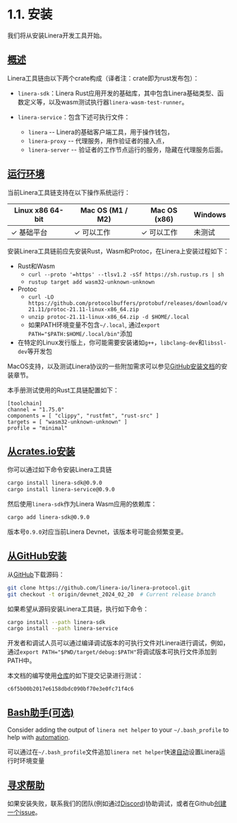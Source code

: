 # 1.1. 安装

我们将从安装Linera开发工具开始。

## [概述](https://linera-dev.respeer.ai/#/zh_CN/getting_started/installation?id=overview)

Linera工具链由以下两个crate构成（译者注：crate即为rust发布包）：

- `linera-sdk`：Linera Rust应用开发的基础库，其中包含Linera基础类型、函数定义等，以及wasm测试执行器`linera-wasm-test-runner`。

- `linera-service`：包含下述可执行文件：
  - `linera` -- Linera的基础客户端工具，用于操作钱包，
  - `linera-proxy` -- 代理服务，用作验证者的接入点，
  - `linera-server` -- 验证者的工作节点运行的服务，隐藏在代理服务后面。

## [运行环境](https://linera-dev.respeer.ai/#/zh_CN/getting_started/installation?id=requirements)

当前Linera工具链支持在以下操作系统运行：

| Linux x86 64-bit | Mac OS (M1 / M2) | Mac OS (x86) | Windows  |
| ---------------- | ---------------- | ------------ | -------- |
| ✓ 基础平台  | ✓ 可以工作        | ✓ 可以工作    | 未测试 |

安装Linera工具链前应先安装Rust，Wasm和Protoc，在Linera上安装过程如下：

- Rust和Wasm
  - `curl --proto '=https' --tlsv1.2 -sSf https://sh.rustup.rs | sh`
  - `rustup target add wasm32-unknown-unknown`
- Protoc
  - `curl -LO https://github.com/protocolbuffers/protobuf/releases/download/v21.11/protoc-21.11-linux-x86_64.zip`
  - `unzip protoc-21.11-linux-x86_64.zip -d $HOME/.local`
  - 如果PATH环境变量不包含`~/.local`, 通过`export PATH="$PATH:$HOME/.local/bin"`添加
- 在特定的Linux发行版上，你可能需要安装诸如`g++`，`libclang-dev`和`libssl-dev`等开发包

MacOS支持，以及测试Linera协议的一些附加需求可以参见[GitHub安装文档](https://github.com/linera-io/linera-protocol/blob/main/INSTALL.md)的安装章节。

本手册测试使用的Rust工具链配置如下：

```text
[toolchain]
channel = "1.75.0"
components = [ "clippy", "rustfmt", "rust-src" ]
targets = [ "wasm32-unknown-unknown" ]
profile = "minimal"
```

## [从crates.io安装](https://linera-dev.respeer.ai/#/zh_CN/getting_started/installation?id=installing-from-cratesio)

你可以通过如下命令安装Linera工具链

```bash
cargo install linera-sdk@0.9.0
cargo install linera-service@0.9.0
```

然后使用`linera-sdk`作为Linera Wasm应用的依赖库：

```bash
cargo add linera-sdk@0.9.0
```

版本号`0.9.0`对应当前Linera Devnet，该版本号可能会频繁变更。

## [从GitHub安装](https://linera-dev.respeer.ai/#/zh_CN/getting_started/installation?id=installing-from-github)

从[GitHub](https://github.com/linera-io/linera-protocol)下载源码：

```bash
git clone https://github.com/linera-io/linera-protocol.git
git checkout -t origin/devnet_2024_02_20  # Current release branch
```

如果希望从源码安装Linera工具链，执行如下命令：

```bash
cargo install --path linera-sdk
cargo install --path linera-service
```

开发者和调试人员可以通过编译调试版本的可执行文件对Linera进行调试，例如，通过`export PATH="$PWD/target/debug:$PATH"`将调试版本可执行文件添加到PATH中。

本文档的编写使用[仓库](https://github.com/linera-io/linera-protocol)的如下提交记录进行测试：

```text
c6f5b00b2017e6158dbdc090bf70e3e0fc71f4c6
```

## [Bash助手(可选)](https://linera-dev.respeer.ai/#/zh_CN/getting_started/installation?id=bash-helper-optional)

Consider adding the output of `linera net helper` to your `~/.bash_profile` to help with [automation](https://linera-dev.respeer.ai/#/zh_CN/core_concepts/wallets?id=automation-in-bash).

可以通过在`~/.bash_profile`文件追加`linera net helper`快速[自动](https://linera-dev.respeer.ai/#/zh_CN/core_concepts/wallets?id=automation-in-bash)设置Linera运行时环境变量

## [寻求帮助](https://linera-dev.respeer.ai/#/zh_CN/getting_started/installation?id=getting-help)

如果安装失败，联系我们的团队(例如通过[Discord](https://discord.gg/linera))协助调试，或者在Github[创建一个issue](https://github.com/linera-io/linera-protocol/issues/new)。
